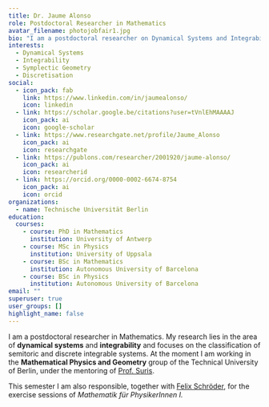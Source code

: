 ```yaml
---
title: Dr. Jaume Alonso
role: Postdoctoral Researcher in Mathematics
avatar_filename: photojobfair1.jpg
bio: "I am a postdoctoral researcher on Dynamical Systems and Integrability. "
interests:
  - Dynamical Systems
  - Integrability
  - Symplectic Geometry
  - Discretisation
social:
  - icon_pack: fab
    link: https://www.linkedin.com/in/jaumealonso/
    icon: linkedin
  - link: https://scholar.google.be/citations?user=tVnlEhMAAAAJ
    icon_pack: ai
    icon: google-scholar
  - link: https://www.researchgate.net/profile/Jaume_Alonso
    icon_pack: ai
    icon: researchgate
  - link: https://publons.com/researcher/2001920/jaume-alonso/
    icon_pack: ai
    icon: researcherid
  - link: https://orcid.org/0000-0002-6674-8754
    icon_pack: ai
    icon: orcid
organizations:
  - name: Technische Universität Berlin
education:
  courses:
    - course: PhD in Mathematics
      institution: University of Antwerp
    - course: MSc in Physics
      institution: University of Uppsala
    - course: BSc in Mathematics
      institution: Autonomous University of Barcelona
    - course: BSc in Physics
      institution: Autonomous University of Barcelona
email: ""
superuser: true
user_groups: []
highlight_name: false
---
```

I am a postdoctoral researcher in Mathematics. My research lies in the area of **dynamical systems** and **integrability** and focuses on the classification of semitoric and discrete integrable systems. At the moment I am working in the **Mathematical Physics and Geometry** group of the Technical University of Berlin, under the mentoring of [Prof. Suris](http://page.math.tu-berlin.de/~suris/). 

This semester I am also responsible, together with [Felix Schröder](http://page.math.tu-berlin.de/~fschroed/), for the exercise sessions of *Mathematik für PhysikerInnen I.*